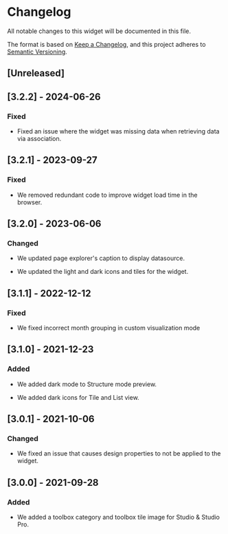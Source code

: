 # Changelog

All notable changes to this widget will be documented in this file.

The format is based on [Keep a Changelog](https://keepachangelog.com/en/1.0.0/), and this project adheres to [Semantic Versioning](https://semver.org/spec/v2.0.0.html).

## [Unreleased]

## [3.2.2] - 2024-06-26

### Fixed

- Fixed an issue where the widget was missing data when retrieving data via association.

## [3.2.1] - 2023-09-27

### Fixed

- We removed redundant code to improve widget load time in the browser.

## [3.2.0] - 2023-06-06

### Changed

- We updated page explorer's caption to display datasource.

- We updated the light and dark icons and tiles for the widget.

## [3.1.1] - 2022-12-12

### Fixed

- We fixed incorrect month grouping in custom visualization mode

## [3.1.0] - 2021-12-23

### Added

- We added dark mode to Structure mode preview.

- We added dark icons for Tile and List view.

## [3.0.1] - 2021-10-06

### Changed

- We fixed an issue that causes design properties to not be applied to the widget.

## [3.0.0] - 2021-09-28

### Added

- We added a toolbox category and toolbox tile image for Studio & Studio Pro.
